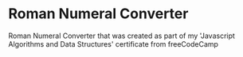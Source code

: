 # Roman Numeral Converter
 Roman Numeral Converter that was created as part of my 'Javascript Algorithms and Data Structures' certificate from freeCodeCamp
